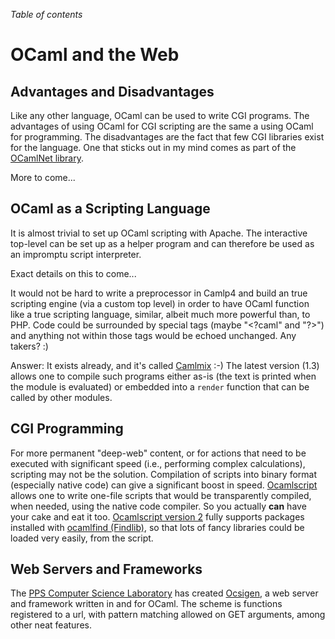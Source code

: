 <!-- ((! set title OCaml and the Web !)) ((! set learn !)) -->

*Table of contents*

# OCaml and the Web
## Advantages and Disadvantages
Like any other language, OCaml can be used to write CGI programs. The
advantages of using OCaml for CGI scripting are the same a using OCaml
for programming. The disadvantages are the fact that few CGI libraries
exist for the language. One that sticks out in my mind comes as part of
the [OCamlNet
library](http://projects.camlcity.org/projects/ocamlnet.html).

More to come...

## OCaml as a Scripting Language
It is almost trivial to set up OCaml scripting with Apache. The
interactive top-level can be set up as a helper program and can
therefore be used as an impromptu script interpreter.

Exact details on this to come...

It would not be hard to write a preprocessor in Camlp4 and build an true
scripting engine (via a custom top level) in order to have OCaml
function like a true scripting language, similar, albeit much more
powerful than, to PHP. Code could be surrounded by special tags (maybe
"\<?caml" and "?\>") and anything not within those tags would be echoed
unchanged. Any takers? :)

Answer: It exists already, and it's called
[Camlmix](http://mjambon.com/camlmix/index.html "http://mjambon.com/camlmix/index.html")
:-) The latest version (1.3) allows one to compile such programs either
as-is (the text is printed when the module is evaluated) or embedded
into a `render` function that can be called by other modules.

## CGI Programming
For more permanent "deep-web" content, or for actions that need to be
executed with significant speed (i.e., performing complex calculations),
scripting may not be the solution. Compilation of scripts into binary
format (especially native code) can give a significant boost in speed.
[Ocamlscript](http://mjambon.com/ocamlscript.html "http://mjambon.com/ocamlscript.html")
allows one to write one-file scripts that would be transparently
compiled, when needed, using the native code compiler. So you actually
**can** have your cake and eat it too. [Ocamlscript version
2](http://mjambon.com/ocamlscript.html "http://mjambon.com/ocamlscript.html")
fully supports packages installed with [ocamlfind
(Findlib)](http://www.camlcity.org/),
so that lots of fancy libraries could be loaded very easily, from the
script.

## Web Servers and Frameworks
The [PPS Computer Science
Laboratory](http://www.pps.univ-paris-diderot.fr/ "Jussieu") has
created [Ocsigen](http://ocsigen.org/), a
web server and framework written in and for OCaml. The scheme is
functions registered to a url, with pattern matching allowed on GET
arguments, among other neat features.


